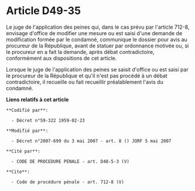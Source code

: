 # Article D49-35

Le juge de l'application des peines qui, dans le cas prévu par l'article 712-8, envisage d'office de modifier une mesure ou
est saisi d'une demande de modification formée par le condamné, communique le dossier pour avis au procureur de la
République, avant de statuer par ordonnance motivée ou, si le procureur en a fait la demande, après débat contradictoire,
conformément aux dispositions de cet article. 

Lorsque le juge de l'application des peines se saisit d'office ou est saisi par le procureur de la République et qu'il n'est
pas procédé à un débat contradictoire, il recueille ou fait recueillir préalablement l'avis du condamné.

**Liens relatifs à cet article**

	**Codifié par**:

	  - Décret n°59-322 1959-02-23

	**Modifié par**:

	  - Décret n°2007-699 du 3 mai 2007 - art. 8 () JORF 5 mai 2007

	**Cité par**:

	  - CODE DE PROCEDURE PENALE - art. D48-5-3 (V)

	**Cite**:

	  - Code de procédure pénale - art. 712-8 (V)
